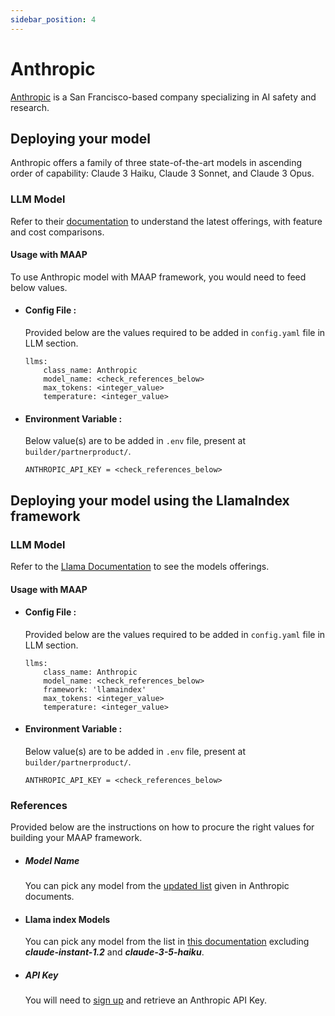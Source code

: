 ```yaml
---
sidebar_position: 4
---
```


# Anthropic



[Anthropic](https://www.anthropic.com/) is a San Francisco-based company specializing in AI safety and research. 

## Deploying your model
Anthropic offers a family of three state-of-the-art models in ascending order of capability: Claude 3 Haiku, Claude 3 Sonnet, and Claude 3 Opus.

### LLM Model 

Refer to their [documentation](https://docs.anthropic.com/en/docs/about-claude/models) to understand the latest offerings, with feature and cost comparisons.

#### Usage with MAAP
To use Anthropic model with MAAP framework, you would need to feed below values.

- #### Config File :
  Provided below are the values required to be added in `config.yaml` file in LLM section.
  ```
  llms:
      class_name: Anthropic
      model_name: <check_references_below>
      max_tokens: <integer_value>
      temperature: <integer_value>

  ```

- #### Environment Variable :
  Below value(s) are to be added in `.env` file, present at `builder/partnerproduct/`.

  ```
  ANTHROPIC_API_KEY = <check_references_below>
  ```

## Deploying your model using the LlamaIndex framework

### LLM Model

Refer to the [Llama Documentation](https://legacy.ts.llamaindex.ai/api/classes/Anthropic#chat) to see the models
offerings. 

#### Usage with MAAP

- #### Config File :
  Provided below are the values required to be added in `config.yaml` file in LLM section.
  ```
  llms:
      class_name: Anthropic
      model_name: <check_references_below>
      framework: 'llamaindex'
      max_tokens: <integer_value>
      temperature: <integer_value>

  ```

- #### Environment Variable :
  Below value(s) are to be added in `.env` file, present at `builder/partnerproduct/`.

  ```
  ANTHROPIC_API_KEY = <check_references_below>
  ```

### References

Provided below are the instructions on how to procure the right values for building your MAAP framework.

- ##### Model Name
  You can pick any model from the [updated list](https://docs.anthropic.com/en/docs/about-claude/models#model-names) given in Anthropic documents.

- #### Llama index Models
  You can pick any model from the list in [this documentation](https://legacy.ts.llamaindex.ai/api/classes/Anthropic#accessors) 
  excluding ***claude-instant-1.2*** and ***claude-3-5-haiku***.

- ##### API Key 

  You will need to [sign up](https://www.anthropic.com/api) and retrieve an Anthropic API Key.
